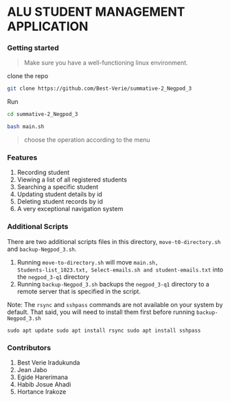 # ALU STUDENT MANAGEMENT APPLICATION 


### Getting started

> Make sure you have a well-functioning linux environment.

clone the repo

```bash
git clone https://github.com/Best-Verie/summative-2_Negpod_3
```
Run


``` bash
cd summative-2_Negpod_3
```

``` bash
bash main.sh
```

> choose the operation according to the menu

### Features

1. Recording student
2. Viewing a list of all registered students 
3. Searching a specific student
4. Updating student details by id
5. Deleting student records by id
6. A very exceptional navigation system

### Additional Scripts

There are two additional scripts files in this directory, <code>move-t0-directory.sh</code> and <code>backup-Negpod_3.sh</code>.
1. Running <code>move-to-directory.sh</code> will move <code>main.sh, Students-list_1023.txt, Select-emails.sh and student-emails.txt</code> into the <code>negpod_3-q1</code> directory
2. Running <code>backup-Negpod_3.sh</code> backups the <code>negpod_3-q1</code> directory to a remote server that is specified in the script.

Note: 
The <code>rsync</code> and <code>sshpass</code> commands are not available on your system by default. That said, you will need to install them first before running <code>backup-Negpod_3.sh</code>

<code>sudo apt update
sudo apt install rsync
sudo apt install sshpass
</code>

### Contributors

1. Best Verie Iradukunda
2. Jean Jabo
3. Egide Harerimana
4. Habib Josue Ahadi
5. Hortance Irakoze
